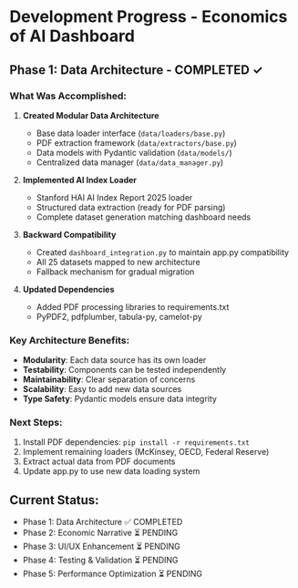 # Development Progress - Economics of AI Dashboard

## Phase 1: Data Architecture - COMPLETED ✓

### What Was Accomplished:

1. **Created Modular Data Architecture**
   - Base data loader interface (`data/loaders/base.py`)
   - PDF extraction framework (`data/extractors/base.py`)
   - Data models with Pydantic validation (`data/models/`)
   - Centralized data manager (`data/data_manager.py`)

2. **Implemented AI Index Loader**
   - Stanford HAI AI Index Report 2025 loader
   - Structured data extraction (ready for PDF parsing)
   - Complete dataset generation matching dashboard needs

3. **Backward Compatibility**
   - Created `dashboard_integration.py` to maintain app.py compatibility
   - All 25 datasets mapped to new architecture
   - Fallback mechanism for gradual migration

4. **Updated Dependencies**
   - Added PDF processing libraries to requirements.txt
   - PyPDF2, pdfplumber, tabula-py, camelot-py

### Key Architecture Benefits:
- **Modularity**: Each data source has its own loader
- **Testability**: Components can be tested independently  
- **Maintainability**: Clear separation of concerns
- **Scalability**: Easy to add new data sources
- **Type Safety**: Pydantic models ensure data integrity

### Next Steps:
1. Install PDF dependencies: `pip install -r requirements.txt`
2. Implement remaining loaders (McKinsey, OECD, Federal Reserve)
3. Extract actual data from PDF documents
4. Update app.py to use new data loading system

## Current Status:
- Phase 1: Data Architecture ✅ COMPLETED
- Phase 2: Economic Narrative ⏳ PENDING
- Phase 3: UI/UX Enhancement ⏳ PENDING
- Phase 4: Testing & Validation ⏳ PENDING
- Phase 5: Performance Optimization ⏳ PENDING